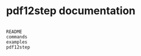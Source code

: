 
# pdf12step documentation

```{include} ../README.md
```

```{toctree}
README
commands
examples
pdf12step
```
